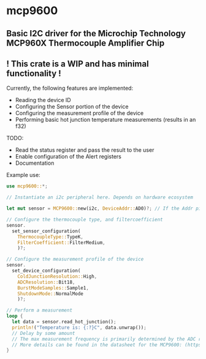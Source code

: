 # mcp9600
Basic I2C driver for the Microchip Technology MCP960X Thermocouple Amplifier Chip
---
## ! This crate is a WIP and has minimal functionality !

Currently, the following features are implemented:
- Reading the device ID
- Configuring the Sensor portion of the device
- Configuring the measurement profile of the device
- Performing basic hot junction temperature measurements (results in an f32)

TODO:
- Read the status register and pass the result to the user
- Enable configuration of the Alert registers
- Documentation

Example use:
```rust
use mcp9600::*;

// Instantiate an i2c peripheral here. Depends on hardware ecosystem

let mut sensor = MCP9600::new(i2c, DeviceAddr::AD0)?; // If the Addr pin is tied to ground

// Configure the thermocouple type, and filtercoefficient
sensor.
  set_sensor_configuration(
    ThermocoupleType::TypeK,
    FilterCoefficient::FilterMedium,
    )?;

// Configure the measurement profile of the device
sensor.
  set_device_configuration(
    ColdJunctionResolution::High,
    ADCResolution::Bit18,
    BurstModeSamples::Sample1,
    ShutdownMode::NormalMode
    )?;

// Perform a measurement
loop {
  let data = sensor.read_hot_junction();
  println!("Temperature is: {:?}C", data.unwrap());
  // Delay by some amount
  // The max measurement frequency is primarily determined by the ADC resolution
  // More details can be found in the datasheet for the MCP9600: (https://www.microchip.com/en-us/product/MCP9600)
}
